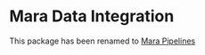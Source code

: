 # Mara Data Integration

This package has been renamed to [Mara Pipelines](https://pypi.org/project/mara-pipelines/)
